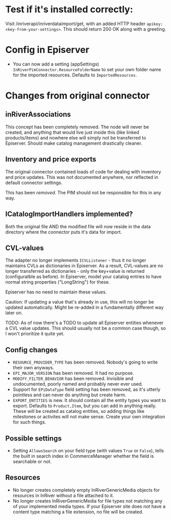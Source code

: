 # Test if it's installed correctly:

Visit <yourSiteRoot>/inriverapi/inriverdataimport/get, with an added HTTP header `apikey: <key-from-your-settings>`. This should return 200 OK along with a greeting.

# Config in Episerver

- You can now add a setting (appSettings) `InRiverPimConnector.ResourceFolderName` to set your own folder name for the imported resources. Defaults to `ImportedResources`.

# Changes from original connector

## inRiverAssociations

This concept has been completely removed. The node will never be created, and anything that would live just inside this (like linked products/items) and nowhere else will simply not be transferred to Episerver. Should make catalog management drastically cleaner.

## Inventory and price exports

The original connector contained loads of code for dealing with inventory and price updates. This was not documented anywhere, nor reflected in default connector settings.

This has been *removed*. The PIM should not be responsible for this in any way. 

## ICatalogImportHandlers implemented?

Both the original file AND the modified file will now reside in the data directory where the connector puts it's data for import.

## CVL-values

The adapter no longer implements `ICVLListener` - thus it no longer maintains CVLs as dictionaries in Episerver. As a result, CVL-values are no longer transferred as dictionaries - only the key+value is returned (configuratble as before). In Episerver, model your catalog entries to have normal string properties ("LongString") for these.

Episerver has no need to maintain these values.

Caution: If updating a value that's already in use, this will no longer be updated automatically. Might be re-added in a fundamentally different way later on.

TODO: As of now there's a TODO to update all Episerver entities whenever a CVL value updates. This should usually not be a common case though, so I won't prioritize it quite yet.

## Config changes

- `RESOURCE_PROVIDER_TYPE` has been removed. Nobody's going to write their own anyways.
- `EPI_MAJOR_VERSION` has been removed. It had no purpose.
- `MODIFY_FILTER_BEHAVIOR` has been removed. Invisible and undocumented, poorly named and probably never ever used.
- Support for `EPiDataType` field setting has been removed, as it's utterly pointless and can never do anything but create harm.
- `EXPORT_ENTITIES` is new. It should contain all the entity types you want to export. Defaults to `Product,Item`, but you can add in anything really. These will be created as catalog entities, so adding things like milestones or activites will not make sense. Create your own integration for such things.

## Possible settings

- Setting `AllowsSearch` on your field type (with values `True` or `False`), tells the built in search index in CommerceManager whether the field is searchable or not.

## Resources

- No longer creates completely empty InRiverGenericMedia objects for resources in InRiver without a file attached to it.
- No longer creates InRiverGenericMedia for file types not matching any of your implemented media types. If your Episerver site does not have a content type matching a file extension, no file will be created. 